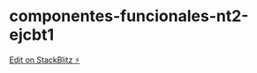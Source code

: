 # componentes-funcionales-nt2-ejcbt1

[Edit on StackBlitz ⚡️](https://stackblitz.com/edit/componentes-funcionales-nt2-ejcbt1)